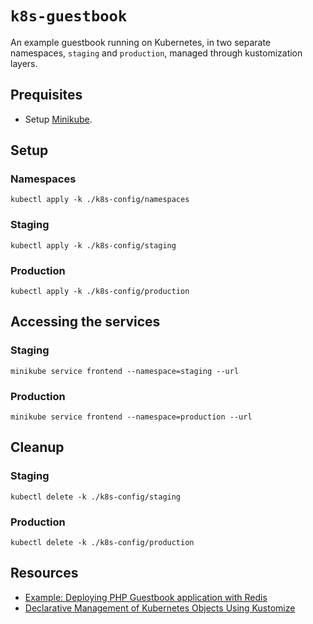 # `k8s-guestbook`

An example guestbook running on Kubernetes, in two separate namespaces, `staging` and `production`, managed through kustomization layers.

## Prequisites

- Setup [Minikube](https://github.com/kubernetes/minikube).

## Setup

### Namespaces

```shell
kubectl apply -k ./k8s-config/namespaces
```

### Staging

```shell
kubectl apply -k ./k8s-config/staging
```

### Production

```shell
kubectl apply -k ./k8s-config/production
```

## Accessing the services

### Staging

```shell
minikube service frontend --namespace=staging --url
```

### Production

```shell
minikube service frontend --namespace=production --url
```

## Cleanup

### Staging

```shell
kubectl delete -k ./k8s-config/staging
```

### Production

```shell
kubectl delete -k ./k8s-config/production
```

## Resources

- [Example: Deploying PHP Guestbook application with Redis](https://kubernetes.io/docs/tutorials/stateless-application/guestbook/#cleaning-up)
- [Declarative Management of Kubernetes Objects Using Kustomize](https://kubernetes.io/docs/tasks/manage-kubernetes-objects/kustomization/)
